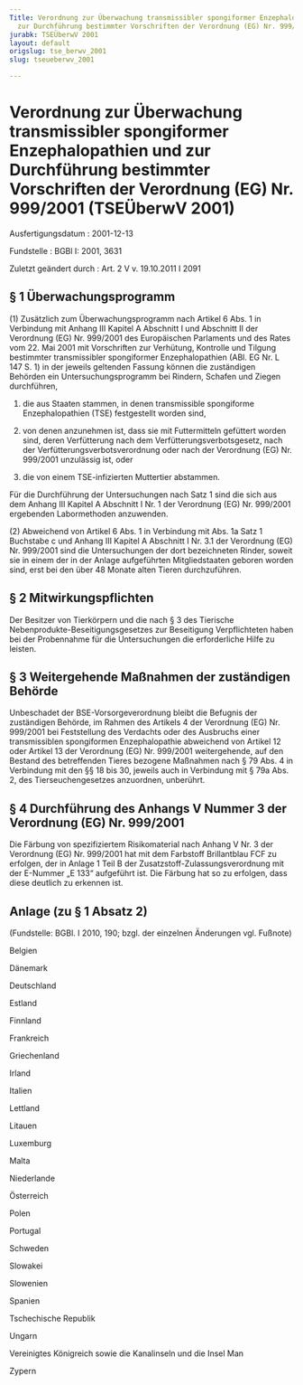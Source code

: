 ```yaml
---
Title: Verordnung zur Überwachung transmissibler spongiformer Enzephalopathien und
  zur Durchführung bestimmter Vorschriften der Verordnung (EG) Nr. 999/2001
jurabk: TSEÜberwV 2001
layout: default
origslug: tse_berwv_2001
slug: tseueberwv_2001

---
```


# Verordnung zur Überwachung transmissibler spongiformer Enzephalopathien und zur Durchführung bestimmter Vorschriften der Verordnung (EG) Nr. 999/2001 (TSEÜberwV 2001)

Ausfertigungsdatum
:   2001-12-13

Fundstelle
:   BGBl I: 2001, 3631

Zuletzt geändert durch
:   Art. 2 V v. 19.10.2011 I 2091

## § 1 Überwachungsprogramm

(1) Zusätzlich zum Überwachungsprogramm nach Artikel 6 Abs. 1 in
Verbindung mit Anhang III Kapitel A Abschnitt I und Abschnitt II der
Verordnung (EG) Nr. 999/2001 des Europäischen Parlaments und des Rates
vom 22. Mai 2001 mit Vorschriften zur Verhütung, Kontrolle und Tilgung
bestimmter transmissibler spongiformer Enzephalopathien (ABl. EG Nr. L
147 S. 1) in der jeweils geltenden Fassung können die zuständigen
Behörden ein Untersuchungsprogramm bei Rindern, Schafen und Ziegen
durchführen,

1.  die aus Staaten stammen, in denen transmissible spongiforme
    Enzephalopathien (TSE) festgestellt worden sind,


2.  von denen anzunehmen ist, dass sie mit Futtermitteln gefüttert worden
    sind, deren Verfütterung nach dem Verfütterungsverbotsgesetz, nach der
    Verfütterungsverbotsverordnung oder nach der Verordnung (EG) Nr.
    999/2001 unzulässig ist, oder


3.  die von einem TSE-infizierten Muttertier abstammen.



Für die Durchführung der Untersuchungen nach Satz 1 sind die sich aus
dem Anhang III Kapitel A Abschnitt I Nr. 1 der Verordnung (EG) Nr.
999/2001 ergebenden Labormethoden anzuwenden.

(2) Abweichend von Artikel 6 Abs. 1 in Verbindung mit Abs. 1a Satz 1
Buchstabe c und Anhang III Kapitel A Abschnitt I Nr. 3.1 der
Verordnung (EG) Nr. 999/2001 sind die Untersuchungen der dort
bezeichneten Rinder, soweit sie in einem der in der Anlage
aufgeführten Mitgliedstaaten geboren worden sind, erst bei den über 48
Monate alten Tieren durchzuführen.

## § 2 Mitwirkungspflichten

Der Besitzer von Tierkörpern und die nach § 3 des Tierische
Nebenprodukte-Beseitigungsgesetzes zur Beseitigung Verpflichteten
haben bei der Probennahme für die Untersuchungen die erforderliche
Hilfe zu leisten.

## § 3 Weitergehende Maßnahmen der zuständigen Behörde

Unbeschadet der BSE-Vorsorgeverordnung bleibt die Befugnis der
zuständigen Behörde, im Rahmen des Artikels 4 der Verordnung (EG) Nr.
999/2001 bei Feststellung des Verdachts oder des Ausbruchs einer
transmissiblen spongiformen Enzephalopathie abweichend von Artikel 12
oder Artikel 13 der Verordnung (EG) Nr. 999/2001 weitergehende, auf
den Bestand des betreffenden Tieres bezogene Maßnahmen nach § 79 Abs.
4 in Verbindung mit den §§ 18 bis 30, jeweils auch in Verbindung mit §
79a Abs. 2, des Tierseuchengesetzes anzuordnen, unberührt.

## § 4 Durchführung des Anhangs V Nummer 3 der Verordnung (EG) Nr. 999/2001

Die Färbung von spezifiziertem Risikomaterial nach Anhang V Nr. 3 der
Verordnung (EG) Nr. 999/2001 hat mit dem Farbstoff Brillantblau FCF zu
erfolgen, der in Anlage 1 Teil B der Zusatzstoff-Zulassungsverordnung
mit der E-Nummer „E 133“ aufgeführt ist. Die Färbung hat so zu
erfolgen, dass diese deutlich zu erkennen ist.

## Anlage (zu § 1 Absatz 2)

(Fundstelle: BGBl. I 2010, 190;
bzgl. der einzelnen Änderungen vgl. Fußnote)

Belgien

Dänemark

Deutschland

Estland

Finnland

Frankreich

Griechenland

Irland

Italien

Lettland

Litauen

Luxemburg

Malta

Niederlande

Österreich

Polen

Portugal

Schweden

Slowakei

Slowenien

Spanien

Tschechische Republik

Ungarn

Vereinigtes Königreich sowie die Kanalinseln und die Insel Man

Zypern

